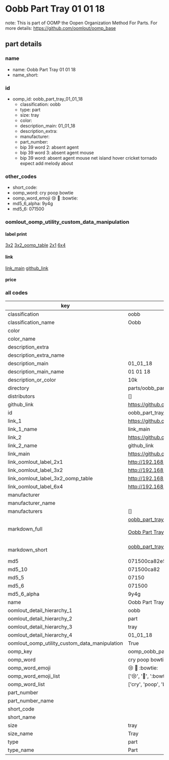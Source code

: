 # Oobb Part Tray 01 01 18  

note: This is part of OOMP the Oopen Organization Method For Parts. For more details: https://github.com/oomlout/oomp_base

##  part details





### name
* name: Oobb Part Tray 01 01 18
* name_short: 
### id
* oomp_id: oobb_part_tray_01_01_18
  * classification: oobb
  * type: part
  * size: tray
  * color: 
  * description_main: 01_01_18
  * description_extra: 
  * manufacturer: 
  * part_number: 
  * bip 39 word 2: absent agent
  * bip 39 word 3: absent agent mouse
  * bip 39 word: absent agent mouse net island hover cricket tornado expect add melody about

### other_codes
* short_code: 
* oomp_word: cry poop bowtie
* oomp_word_emoji :cry: :poop: :bowtie:
* md5_6_alpha: 9y4g
* md5_6: 071500






### oomlout_oomp_utility_custom_data_manipulation
#### label print
[3x2](http://192.168.1.245:1112/?label=oomp%209y4g)
[3x2_oomp_table](http://192.168.1.107:1112/?label=oomp%209y4g)
[2x1](http://192.168.1.242:1112/?label=oomp%209y4g)
[6x4](http://192.168.1.55:1112/?label=oomp%209y4g)    

#### link

[link_main](https://github.com/oomlout/oomlout_oomp_current_version_messy/tree/main/parts/oobb_part_tray_01_01_18) [github_link](https://github.com/oomlout/oomlout_oomp_part_src/tree/main/parts/oobb_part_tray_01_01_18)                             

#### price







### all codes 
| key | value |  
| --- | --- |  
| classification | oobb |  
| classification_name | Oobb |  
| color |  |  
| color_name |  |  
| description_extra |  |  
| description_extra_name |  |  
| description_main | 01_01_18 |  
| description_main_name | 01 01 18 |  
| description_or_color | 10k |  
| directory | parts/oobb_part_tray_01_01_18 |  
| distributors | [] |  
| github_link | https://github.com/oomlout/oomlout_oomp_part_src/tree/main/parts/oobb_part_tray_01_01_18 |  
| id | oobb_part_tray_01_01_18 |  
| link_1 | https://github.com/oomlout/oomlout_oomp_current_version_messy/tree/main/parts/oobb_part_tray_01_01_18 |  
| link_1_name | link_main |  
| link_2 | https://github.com/oomlout/oomlout_oomp_part_src/tree/main/parts/oobb_part_tray_01_01_18 |  
| link_2_name | github_link |  
| link_main | https://github.com/oomlout/oomlout_oomp_current_version_messy/tree/main/parts/oobb_part_tray_01_01_18 |  
| link_oomlout_label_2x1 | http://192.168.1.242:1112/?label=oomp%209y4g |  
| link_oomlout_label_3x2 | http://192.168.1.245:1112/?label=oomp%209y4g |  
| link_oomlout_label_3x2_oomp_table | http://192.168.1.107:1112/?label=oomp%209y4g |  
| link_oomlout_label_6x4 | http://192.168.1.55:1112/?label=oomp%209y4g |  
| manufacturer |  |  
| manufacturer_name |  |  
| manufacturers | [] |  
| markdown_full | [oobb_part_tray_01_01_18](https://github.com/oomlout/oomlout_oomp_current_version_messy/tree/main/parts/oobb_part_tray_01_01_18)<br>[](https://github.com/oomlout/oomlout_oomp_current_version_messy/tree/main/parts/oobb_part_tray_01_01_18)<br>[Oobb Part Tray 01 01 18](https://github.com/oomlout/oomlout_oomp_current_version_messy/tree/main/parts/oobb_part_tray_01_01_18)<br><br> |  
| markdown_short | [oobb_part_tray_01_01_18](https://github.com/oomlout/oomlout_oomp_current_version_messy/tree/main/parts/oobb_part_tray_01_01_18)<br><br> |  
| md5 | 071500ca82e5666db9bb394b21413805 |  
| md5_10 | 071500ca82 |  
| md5_5 | 07150 |  
| md5_6 | 071500 |  
| md5_6_alpha | 9y4g |  
| name | Oobb Part Tray 01 01 18 |  
| oomlout_detail_hierarchy_1 | oobb |  
| oomlout_detail_hierarchy_2 | part |  
| oomlout_detail_hierarchy_3 | tray |  
| oomlout_detail_hierarchy_4 | 01_01_18 |  
| oomlout_oomp_utility_custom_data_manipulation | True |  
| oomp_key | oomp_oobb_part_tray_01_01_18 |  
| oomp_word | cry poop bowtie |  
| oomp_word_emoji | :cry: :poop: :bowtie: |  
| oomp_word_emoji_list | [':cry:', ':poop:', ':bowtie:'] |  
| oomp_word_list | ['cry', 'poop', 'bowtie'] |  
| part_number |  |  
| part_number_name |  |  
| short_code |  |  
| short_name |  |  
| size | tray |  
| size_name | Tray |  
| type | part |  
| type_name | Part |  
